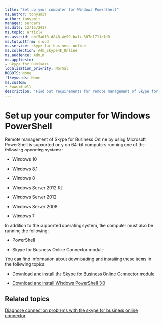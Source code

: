 ```yaml
---
title: "Set up your computer for Windows PowerShell"
ms.author: tonysmit
author: tonysmit
manager: serdars
ms.date: 12/15/2017
ms.topic: article
ms.assetid: ebf5adf0-d848-4e99-baf4-387d1711e1d0
ms.tgt.pltfrm: cloud
ms.service: skype-for-business-online
ms.collection: Adm_Skype4B_Online
ms.audience: Admin
ms.appliesto: 
- Skype for Business
localization_priority: Normal
ROBOTS: None
f1keywords: None
ms.custom:
- PowerShell
description: "Find out requirements for remote management of Skype for Business Online via Windows PowerShell, including supported operating systems."
---
```


# Set up your computer for Windows PowerShell

Remote management of Skype for Business Online by using Microsoft PowerShell is supported only on 64-bit computers running one of the following operating systems:
  
- Windows 10
    
- Windows 8.1
    
- Windows 8
    
- Windows Server 2012 R2
    
- Windows Server 2012
    
- Windows Server 2008
    
- Windows 7
    
In addition to the supported operating system, the computer must also be running the following:
  
- PowerShell
    
- Skype for Business Online Connector module
    
You can find information about downloading and installing these items in the following topics:
  
- [Download and install the Skype for Business Online Connector module](download-and-install-the-skype-for-business-online-connector.md)
    
- [Download and install Windows PowerShell 3.0](download-and-install-windows-powershell-3-0.md)
    
## Related topics
[Diagnose connection problems with the skype for business online connector](diagnose-problems-with-the-skype-for-business-online-connector.md)
